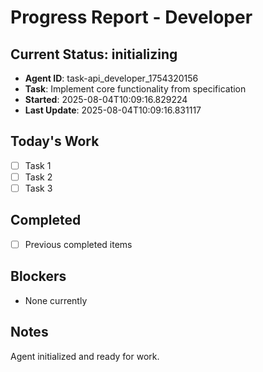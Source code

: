 # Progress Report - Developer

## Current Status: initializing
- **Agent ID**: task-api_developer_1754320156
- **Task**: Implement core functionality from specification
- **Started**: 2025-08-04T10:09:16.829224
- **Last Update**: 2025-08-04T10:09:16.831117

## Today's Work
- [ ] Task 1
- [ ] Task 2
- [ ] Task 3

## Completed
- [ ] Previous completed items

## Blockers
- None currently

## Notes
Agent initialized and ready for work.
